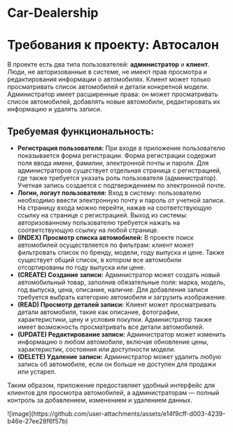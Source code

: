 # Car-Dealership
<html lang="ru">
<body>
    <h1>Требования к проекту: <span class="highlight">Автосалон</span></h1>
    <p>В проекте есть два типа пользователей: <strong>администратор</strong> и <strong>клиент</strong>. Люди, не авторизованные в системе, не имеют прав просмотра и редактирования информации о автомобилях. Клиент может только просматривать список автомобилей и детали конкретной модели. Администратор имеет расширенные права: он может просматривать список автомобилей, добавлять новые автомобили, редактировать их информацию и удалять записи.</p>
    <h2>Требуемая функциональность:</h2>
    <ul>
        <li><strong>Регистрация пользователя:</strong> При входе в приложение пользователю показывается форма регистрации. Форма регистрации содержит поля ввода имени, фамилии, электронной почты и пароля. Для администраторов существует отдельная страница с регистрацией, где также требуется указать роль пользователя (администратор). Учетная запись создается с подтверждением по электронной почте.</li>
        <li><strong>Логин, логаут пользователя:</strong> Вход в систему: пользователю необходимо ввести электронную почту и пароль от учетной записи. На страницу входа можно перейти, нажав на соответствующую ссылку на странице с регистрацией. Выход из системы: авторизованному пользователю требуется нажать на соответствующую ссылку на любой странице.</li>
        <li><strong>(INDEX) Просмотр списка автомобилей:</strong> В проекте поиск автомобилей осуществляется по фильтрам: клиент может фильтровать список по бренду, модели, году выпуска и цене. Также существует общий список, в котором все автомобили отсортированы по году выпуска или цене.</li>
        <li><strong>(CREATE) Создание записи:</strong> Администратор может создать новый автомобильный товар, заполнив обязательные поля: марка, модель, год выпуска, цена, описание, наличие. Для добавления записи требуется выбрать категорию автомобиля и загрузить изображение.</li>
        <li><strong>(READ) Просмотр деталей записи:</strong> Клиент может просматривать детали автомобиля, такие как описание, фотографии, характеристики, цену и условия покупки. Администратор также имеет возможность просматривать все детали автомобилей.</li>
        <li><strong>(UPDATE) Редактирование записи:</strong> Администратор может изменить информацию о любом автомобиле, включая обновление цены, характеристик, состояния или доступности модели.</li>
        <li><strong>(DELETE) Удаление записи:</strong> Администратор может удалить любую запись об автомобиле, если он больше не доступен для продажи или устарел.</li>
    </ul>
    <p>Таким образом, приложение предоставляет удобный интерфейс для клиентов для просмотра автомобилей, а администраторам — полный контроль за добавлением, изменением и удалением данных.</p>
</body>
</html>
![image](https://github.com/user-attachments/assets/e14f9cff-d003-4239-b46e-27ee28f6f57b)
